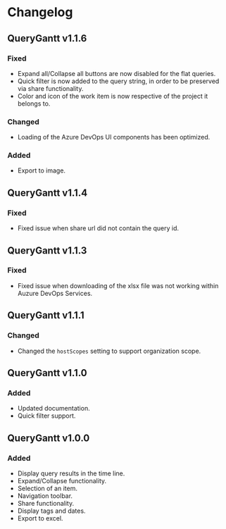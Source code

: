 # Changelog

## QueryGantt v1.1.6

### Fixed
* Expand all/Collapse all buttons are now disabled for the flat queries.
* Quick filter is now added to the query string, in order to be preserved via share functionality.
* Color and icon of the work item is now respective of the project it belongs to.

### Changed
* Loading of the Azure DevOps UI components has been optimized.

### Added
* Export to image.

## QueryGantt v1.1.4

### Fixed
* Fixed issue when share url did not contain the query id.

## QueryGantt v1.1.3

### Fixed
* Fixed issue when downloading of the xlsx file was not working within Auzure DevOps Services.

## QueryGantt v1.1.1

### Changed
* Changed the `hostScopes` setting to support organization scope.


## QueryGantt v1.1.0

### Added
* Updated documentation.
* Quick filter support.

## QueryGantt v1.0.0

### Added
* Display query results in the time line.
* Expand/Collapse functionality.
* Selection of an item.
* Navigation toolbar.
* Share functionality.
* Display tags and dates.
* Export to excel.